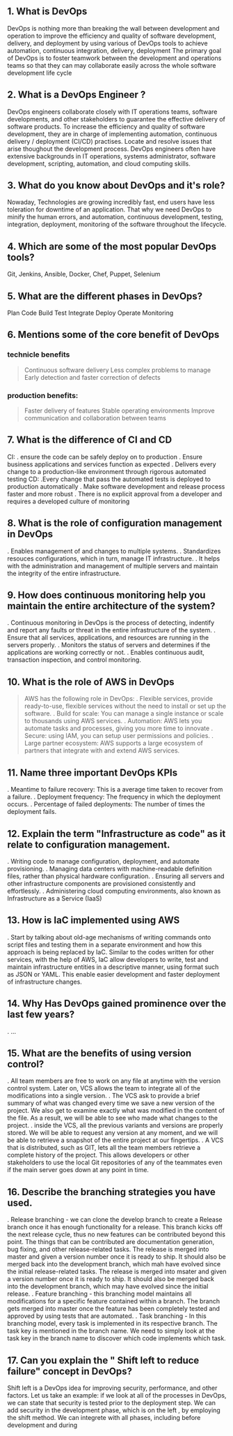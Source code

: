 ## 1. What is DevOps
DevOps is nothing more than breaking the wall between development and operation to improve the efficiency and quality of software development, delivery, and deployment by using various of DevOps tools to achieve automation, continuous integration, delivery, deployment
The primary goal of DevOps is to foster teamwork between the development and operations teams so that they can may collaborate easily across the whole software development life cycle
## 2. What is a DevOps Engineer ?
DevOps engineers collaborate closely with IT operations teams, software developments, and other stakeholders to guarantee the effective delivery of software products.
To increase the efficiency and quality of software development, they are in charge of implementing automation, continuous delivery / deployment (CI/CD) practises.
Locate and resolve issues that arise thoughout the development process.
DevOps engineers often have extensive backgrounds in IT operations, systems administrator, software development, scripting, automation, and cloud computing skills. 
## 3. What do you know about DevOps and it's role?
Nowaday, Technologies are growing incredibly fast, end users have less toleration for downtime of an application. That why we need DevOps to minify the human errors, and automation, continuous development, testing, integration, deployment, monitoring of the software throughout the lifecycle.
## 4. Which are some of the most popular DevOps tools?
Git, Jenkins, Ansible, Docker, Chef, Puppet, Selenium
## 5. What are the different phases in DevOps?
Plan
Code
Build 
Test
Integrate
Deploy
Operate
Monitoring
## 6. Mentions some of the core benefit of DevOps
### technicle benefits
> Continuous software delivery
> Less complex problems to manage
> Early detection and faster correction of defects
### production benefits:
> Faster delivery of features
> Stable operating environments
> Improve communication and collaboration between teams
## 7. What is the difference of CI and CD
CI:
. ensure the code can be safely deploy on to production
. Ensure business applications and services function as expected
. Delivers every change to a production-like environment through rigorous automated testing
CD:
.Every change that pass the automated tests is deployed to production automatically
. Make software development and release process faster and more robust
. There is no explicit approval from a developer and requires a developed culture of monitoring
## 8. What is the role of configuration management in DevOps
. Enables management of and changes to multiple systems.
. Standardizes resouces configurations, which in turn, manage IT infrastructure.
. It helps with the administration and management of multiple servers and maintain the integrity of the entire infrastructure.
## 9. How does continuous monitoring help you maintain the entire architecture of the system?
. Continuous monitoring in DevOps is the process of detecting, indentify and report any faults or threat in the entire infrastructure of the system.
. Ensure that all services, applications, and resources are running in the servers properly.
. Monitors the status of servers and determines if the applications are working correctly or not.
. Enables continuous audit, transaction inspection, and control monitoring.
## 10. What is the role of AWS in DevOps
> AWS has the following role in DevOps:
. Flexible services, provide ready-to-use, flexible services without the need to install or set up the software.
. Build for scale: You can manage a single instance or scale to thousands using AWS services.
. Automation: AWS lets you automate tasks and processes, giving you more time to innovate
. Secure: using IAM, you can setup user permissions and policies.
. Large partner ecosystem: AWS supports a large ecosystem of partners that integrate with and extend AWS services.
## 11. Name three important DevOps KPIs
. Meantime to failure recovery: This is a average time taken to recover from a failure.
. Deployment frequency: The frequency in which the deployment occurs.
. Percentage of failed deployments: The number of times the deployment fails.
## 12. Explain the term "Infrastructure as code" as it relate to configuration management.
. Writing code to manage configuration, deployment, and automate provisioning.
. Managing data centers with machine-readable definition files, rather than physical hardware configuration.
. Ensuring all servers and other infrastructure components are provisioned consistently and effortlessly.
. Administering cloud computing environments, also known as Infrastructure as a Service (IaaS)
## 13. How is IaC implemented using AWS
. Start by talking about old-age mechanisms of writing commands onto script files and testing them in a separate environment and how this approach is being replaced by IaC. Similar to the codes written for other services, with the help of AWS, IaC allow developers to write, test and maintain infrastructure entities in a descriptive manner, using format such as JSON or YAML. This enable easier development and faster deployment of infrastructure changes.
## 14. Why Has DevOps gained prominence over the last few years?
. ...
## 15. What are the benefits of using version control?
. All team members are free to work on any file at anytime with the version control system. Later on, VCS allows the team to integrate all of the modifications into a single version.
. The VCS ask to provide a brief summary of what was changed every time we save a new version of the project. We also get to examine exactly what was modified in the content of the file. As a result, we will be able to see who made what changes to the project.
. inside the VCS, all the previous variants and versions are properly stored. We will be able to request any version at any moment, and we will be able to retrieve a snapshot of the entire project at our fingertips. 
. A VCS that is distributed, such as GIT, lets all the team members retrieve a complete history of the project. This allows developers or other stakeholders to use the local Git repositories of any of the teammates even if the main server goes down at any point in time.
## 16. Describe the branching strategies you have used.
. Release branching - we can clone the develop branch to create a Release branch once it has enough functionality for a release. This branch kicks off the next release cycle, thus no new features can be contributed beyond this point. The things that can be contributed are documentation generation, bug fixing, and other release-related tasks. The release is merged into master and given a version number once it is ready to ship. It should also be merged back into the development branch, which mah have evolved since the initial release-related tasks. The release is merged into msater and given a version number once it is ready to ship. It should also be merged back into the development branch, which may have evolved since the initial release.
. Feature branching - this branching model maintains all modifications for a specific feature contained within a branch. The branch gets merged into master once the feature has been completely tested and approved by using tests that are automated.
. Task branching - In this branching model, every task is implemented in its respective branch. The task key is mentioned in the branch name. We need to simply look at the task key in the branch name to discover which code implements which task.
## 17. Can you explain the " Shift left to reduce failure" concept in DevOps?
Shift left is a DevOps idea for improving security, performance, and other factors. Let us take an example: if we look at all of the processes in DevOps, we can state that security is tested prior to the deployment step. We can add security in the development phase, which is on the left , by employing the shift method. We can integrete with all phases, including before development and during

